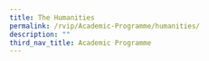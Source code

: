 ```yaml
---
title: The Humanities
permalink: /rvip/Academic-Programme/humanities/
description: ""
third_nav_title: Academic Programme
---
```

